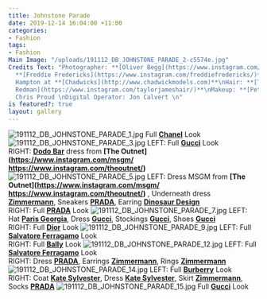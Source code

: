 ```yaml
---
title: Johnstone Parade
date: 2019-12-14 16:04:00 +11:00
categories:
- Fashion
tags:
- Fashion
Main Image: "/uploads/191112_DB_JOHNSTONE_PARADE_2-c5574e.jpg"
Credits Text: "Photographer: **[Oliver Begg](https://www.instagram.com/oliver.begg/)**\nStylist:
  **[Freddie Fredericks](https://www.instagram.com/freddiefredericks/)**\nModel: Allison
  Hampton at **[Chadwicks](http://www.chadwickmodels.com)**\nHair: **[Taylor James
  Redman](https://www.instagram.com/taylorjameshair/)**\nMakeup: **[Peter Beard](https://www.instagram.com/peterbeard/)**\nAssistant:
  Chris Proud \nDigital Operator: Jon Calvert \n"
is featured?: true
layout: gallery
---
```


![191112_DB_JOHNSTONE_PARADE_1.jpg](/uploads/191112_DB_JOHNSTONE_PARADE_1.jpg)
Full **[Chanel](https://www.instagram.com/chanelofficial/)**
 Look
![191112_DB_JOHNSTONE_PARADE_3.jpg](/uploads/191112_DB_JOHNSTONE_PARADE_3.jpg)
LEFT: Full **[Gucci](https://www.instagram.com/gucci/)** Look   
RIGHT: **[Dodo Bar](https://www.instagram.com/dodobaror/)** dress from **[The Outnet](https://www.instagram.com/msgm/
https://www.instagram.com/theoutnet/)**
![191112_DB_JOHNSTONE_PARADE_5.jpg](/uploads/191112_DB_JOHNSTONE_PARADE_5.jpg)
LEFT: Dress MSGM from **[The Outnet](https://www.instagram.com/msgm/
https://www.instagram.com/theoutnet/)**
, Underneath dress **[Zimmermann](https://www.instagram.com/zimmermann/)**, Sneakers **[PRADA](https://www.instagram.com/prada/)**, Earring
**[Dinosaur Design](https://www.instagram.com/dinosaur_designs/)**  
RIGHT: Full **[PRADA](https://www.instagram.com/prada/)** Look
![191112_DB_JOHNSTONE_PARADE_7.jpg](/uploads/191112_DB_JOHNSTONE_PARADE_7.jpg)
LEFT: Hat **[Paris Georgia](https://www.instagram.com/paris__georgia/)**, Dress **[Gucci](https://www.instagram.com/gucci/)**, Stockings **[Gucci](https://www.instagram.com/gucci/)**, Shoes **[Gucci](https://www.instagram.com/gucci/)**  
RIGHT: Full **[Dior](https://www.instagram.com/dior/)** Look
![191112_DB_JOHNSTONE_PARADE_9.jpg](/uploads/191112_DB_JOHNSTONE_PARADE_9.jpg)
LEFT: Full **[Salvatore Ferragamo](https://www.instagram.com/ferragamo/)** Look  
RIGHT: Full **[Bally](https://www.instagram.com/bally/)** Look
![191112_DB_JOHNSTONE_PARADE_12.jpg](/uploads/191112_DB_JOHNSTONE_PARADE_12.jpg)
LEFT: Full **[Salvatore Ferragamo](https://www.instagram.com/ferragamo/)** Look  
RIGHT: Dress **[PRADA](https://www.instagram.com/prada/)**, Earrings **[Zimmermann](https://www.instagram.com/zimmermann/)**, Rings **[Zimmermann](https://www.instagram.com/zimmermann/)**
![191112_DB_JOHNSTONE_PARADE_14.jpg](/uploads/191112_DB_JOHNSTONE_PARADE_14.jpg)
LEFT: Full **[Burberry](https://www.instagram.com/burberry/)** Look  
RIGHT: Coat **[Kate Sylvester](https://www.instagram.com/kate_sylvester/)**, Dress **[Kate Sylvester](https://www.instagram.com/kate_sylvester/)**, Skirt **[Zimmermann](https://www.instagram.com/zimmermann/)**, Socks **[PRADA](https://www.instagram.com/prada/)**
![191112_DB_JOHNSTONE_PARADE_15.jpg](/uploads/191112_DB_JOHNSTONE_PARADE_15.jpg)
Full **[Gucci](https://www.instagram.com/gucci/)** Look